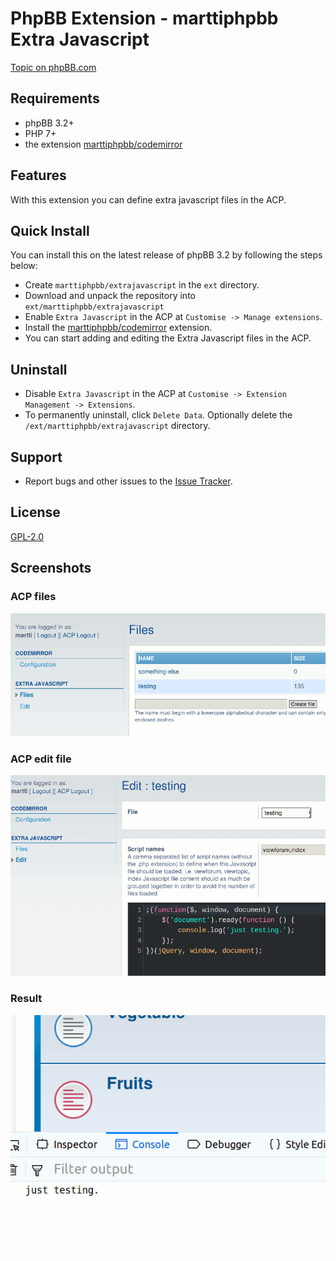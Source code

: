 # PhpBB Extension - marttiphpbb Extra Javascript

[Topic on phpBB.com]()

## Requirements

* phpBB 3.2+
* PHP 7+
* the extension [marttiphpbb/codemirror](https://github.com/marttiphpbb/phpbb-ext-codemirror)

## Features

With this extension you can define extra javascript files in the ACP.

## Quick Install

You can install this on the latest release of phpBB 3.2 by following the steps below:

* Create `marttiphpbb/extrajavascript` in the `ext` directory.
* Download and unpack the repository into `ext/marttiphpbb/extrajavascript`
* Enable `Extra Javascript` in the ACP at `Customise -> Manage extensions`.
* Install the [marttiphpbb/codemirror](https://github.com/marttiphpbb/phpbb-ext-codemirror) extension.
* You can start adding and editing the Extra Javascript files in the ACP.

## Uninstall

* Disable `Extra Javascript` in the ACP at `Customise -> Extension Management -> Extensions`.
* To permanently uninstall, click `Delete Data`. Optionally delete the `/ext/marttiphpbb/extrajavascript` directory.

## Support

* Report bugs and other issues to the [Issue Tracker](https://github.com/marttiphpbb/phpbb-ext-extrajavascript/issues).

## License

[GPL-2.0](license.txt)

## Screenshots

### ACP files

![ACP files](doc/files.png)

### ACP edit file

![ACP edit file](doc/edit.png)

### Result

![Result](doc/result.png)
